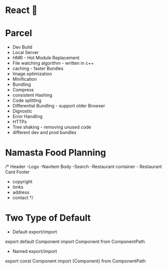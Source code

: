 # React 🚀 

# Parcel
 - Dev Build
 - Local Server
 - HMR - Hot Module Replacement
 - File watching algorithm - written in c++
 - caching - faster Bundles
 - Image optimization
 - Minification
 - Bundling
 - Compress
 - consistent Hashing
 - Code splitting
 - Differential Bundling - support older Browser
 - Dignostic
 - Error Handling
 - HTTPs
 - Tree shaking - removing unused code
 - different dev and prod bundles

# Namasta Food Planning
/*
Header
  -Logo
  -Navitem
Body
  -Search
  -Restaurant container
    - Restaurant Card
Footer
  - copyright
  - limks
  - address
  - contact
*/

# Two Type of Default
- Default export/import

export default Component
import Component from ComponentPath

- Named export/import

export const Component
import {Component} from ComponentPath